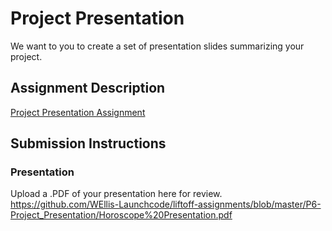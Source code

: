 # Project Presentation
We want to you to create a set of presentation slides summarizing your project.

## Assignment Description
[Project Presentation Assignment](https://education.launchcode.org/liftoff/modules/assignments/project-presentation)

## Submission Instructions

### Presentation
Upload a .PDF of your presentation here for review.
https://github.com/WEllis-Launchcode/liftoff-assignments/blob/master/P6-Project_Presentation/Horoscope%20Presentation.pdf
